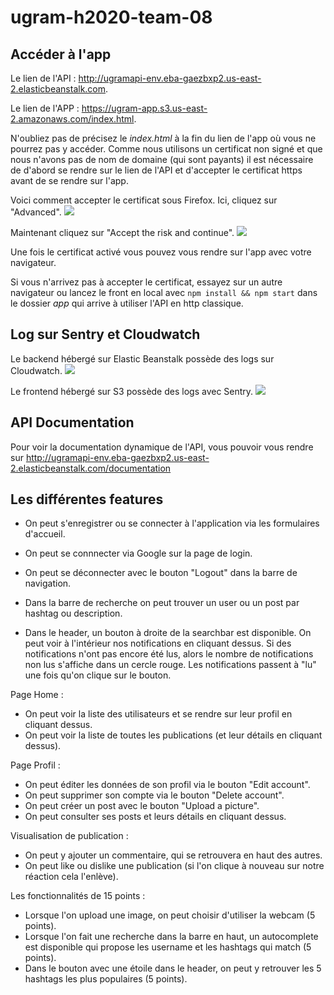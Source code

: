 # ugram-h2020-team-08

## Accéder à l'app

Le lien de l'API : http://ugramapi-env.eba-gaezbxp2.us-east-2.elasticbeanstalk.com.

Le lien de l'APP : https://ugram-app.s3.us-east-2.amazonaws.com/index.html.

N'oubliez pas de précisez le *index.html* à la fin du lien de l'app où vous ne pourrez pas  y accéder.
Comme nous utilisons un certificat non signé et que nous n'avons pas de nom de domaine (qui sont payants) il est nécessaire de d'abord se rendre sur le lien de l'API et d'accepter le certificat https avant de se rendre sur l'app.

Voici comment accepter le certificat sous Firefox.
Ici, cliquez sur "Advanced".
![](https://i.imgur.com/OvJmvMq.png)

Maintenant cliquez sur "Accept the risk and continue".
![](https://i.imgur.com/C7WmjnW.png)

Une fois le certificat activé vous pouvez vous rendre sur l'app avec votre navigateur.

Si vous n'arrivez pas à accepter le certificat, essayez sur un autre navigateur ou lancez le front en local avec `npm install && npm start` dans le dossier *app* qui arrive à utiliser l'API en http classique.

## Log sur Sentry et Cloudwatch

Le backend hébergé sur Elastic Beanstalk possède des logs sur Cloudwatch.
![](https://i.imgur.com/PFd6S5T.png)

Le frontend hébergé sur S3 possède des logs avec Sentry.
![](https://i.imgur.com/fa8CdyT.png)

## API Documentation

Pour voir la documentation dynamique de l'API, vous pouvoir vous rendre sur http://ugramapi-env.eba-gaezbxp2.us-east-2.elasticbeanstalk.com/documentation

## Les différentes features

* On peut s'enregistrer ou se connecter à l'application via les formulaires d'accueil.
* On peut se connnecter via Google sur la page de login.

* On peut se déconnecter avec le bouton "Logout" dans la barre de navigation.
* Dans la barre de recherche on peut trouver un user ou un post par hashtag ou description.

* Dans le header, un bouton à droite de la searchbar est disponible. On peut voir à l'intérieur nos notifications en cliquant dessus. Si des notifications n'ont pas encore été lus, alors le nombre de notifications non lus s'affiche dans un cercle rouge. Les notifications passent à "lu" une fois qu'on clique sur le bouton.

Page Home :
* On peut voir la liste des utilisateurs et se rendre sur leur profil en cliquant dessus.
* On peut voir la liste de toutes les publications (et leur détails en cliquant dessus).

Page Profil :
* On peut éditer les données de son profil via le bouton "Edit account".
* On peut supprimer son compte via le bouton "Delete account".
* On peut créer un post avec le bouton "Upload a picture".
* On peut consulter ses posts et leurs détails en cliquant dessus.

Visualisation de publication :
* On peut y ajouter un commentaire, qui se retrouvera en haut des autres.
* On peut like ou dislike une publication (si l'on clique à nouveau sur notre réaction cela l'enlève).

Les fonctionnalités de 15 points :
* Lorsque l'on upload une image, on peut choisir d'utiliser la webcam (5 points).
* Lorsque l'on fait une recherche dans la barre en haut, un autocomplete est disponible qui propose les username et les hashtags qui match (5 points).
* Dans le bouton avec une étoile dans le header, on peut y retrouver les 5 hashtags les plus populaires (5 points).
